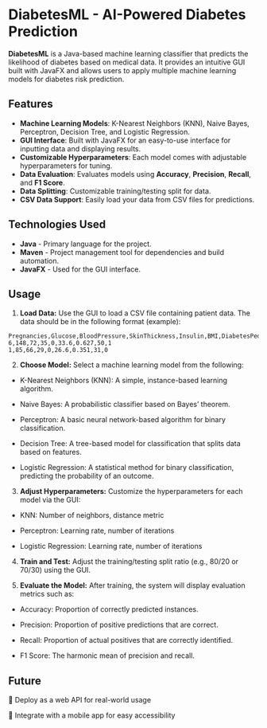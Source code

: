 # DiabetesML - AI-Powered Diabetes Prediction

**DiabetesML** is a Java-based machine learning classifier that predicts the likelihood of diabetes based on medical data. It provides an intuitive GUI built with JavaFX and allows users to apply multiple machine learning models for diabetes risk prediction.

## Features

- **Machine Learning Models**: K-Nearest Neighbors (KNN), Naive Bayes, Perceptron, Decision Tree, and Logistic Regression.
- **GUI Interface**: Built with JavaFX for an easy-to-use interface for inputting data and displaying results.
- **Customizable Hyperparameters**: Each model comes with adjustable hyperparameters for tuning.
- **Data Evaluation**: Evaluates models using **Accuracy**, **Precision**, **Recall**, and **F1 Score**.
- **Data Splitting**: Customizable training/testing split for data.
- **CSV Data Support**: Easily load your data from CSV files for predictions.

## Technologies Used

- **Java** - Primary language for the project.
- **Maven** - Project management tool for dependencies and build automation.
- **JavaFX** - Used for the GUI interface.


## Usage

1. **Load Data:** Use the GUI to load a CSV file containing patient data. The data should be in the following format (example):
```console
Pregnancies,Glucose,BloodPressure,SkinThickness,Insulin,BMI,DiabetesPedigreeFunction,Age,Outcome
6,148,72,35,0,33.6,0.627,50,1
1,85,66,29,0,26.6,0.351,31,0
```

2. **Choose Model:** Select a machine learning model from the following:
   
- K-Nearest Neighbors (KNN): A simple, instance-based learning algorithm.

- Naive Bayes: A probabilistic classifier based on Bayes’ theorem.

- Perceptron: A basic neural network-based algorithm for binary classification.

- Decision Tree: A tree-based model for classification that splits data based on features.

- Logistic Regression: A statistical method for binary classification, predicting the probability of an outcome.

3. **Adjust Hyperparameters:** Customize the hyperparameters for each model via the GUI:

- KNN: Number of neighbors, distance metric

- Perceptron: Learning rate, number of iterations

- Logistic Regression: Learning rate, number of iterations

4. **Train and Test:** Adjust the training/testing split ratio (e.g., 80/20 or 70/30) using the GUI.

5. **Evaluate the Model:** After training, the system will display evaluation metrics such as:
   
- Accuracy: Proportion of correctly predicted instances.

- Precision: Proportion of positive predictions that are correct.

- Recall: Proportion of actual positives that are correctly identified.

- F1 Score: The harmonic mean of precision and recall.

## Future

🔹 Deploy as a web API for real-world usage

🔹 Integrate with a mobile app for easy accessibility
